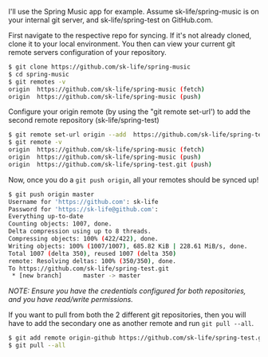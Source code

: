 

I'll use the Spring Music app for example. Assume sk-life/spring-music is on your internal git server, and sk-life/spring-test on GitHub.com.

First navigate to the respective repo for syncing. If it's not already cloned, clone it to your local environment.
You then can view your current git remote servers configuration of your repository.

```bash
$ git clone https://github.com/sk-life/spring-music
$ cd spring-music
$ git remotes -v
origin	https://github.com/sk-life/spring-music (fetch)
origin	https://github.com/sk-life/spring-music (push)
```

Configure your origin remote (by using the "git remote set-url') to add the second remote repository (sk-life/spring-test)

```bash
$ git remote set-url origin --add  https://github.com/sk-life/spring-test.git
$ git remote -v
origin	https://github.com/sk-life/spring-music (fetch)
origin	https://github.com/sk-life/spring-music (push)
origin	https://github.com/sk-life/spring-test.git (push)
```

Now, once you do a `git push origin`, all your remotes should be synced up!
```bash
$ git push origin master
Username for 'https://github.com': sk-life
Password for 'https://sk-life@github.com':
Everything up-to-date
Counting objects: 1007, done.
Delta compression using up to 8 threads.
Compressing objects: 100% (422/422), done.
Writing objects: 100% (1007/1007), 685.82 KiB | 228.61 MiB/s, done.
Total 1007 (delta 350), reused 1007 (delta 350)
remote: Resolving deltas: 100% (350/350), done.
To https://github.com/sk-life/spring-test.git
 * [new branch]      master -> master
```

_NOTE: Ensure you have the credentials configured for both repositories, and you have read/write permissions._


If you want to pull from both the 2 different git repositories, then you will have to add the secondary one as another remote and run `git pull --all`.
```bash
$ git add remote origin-github https://github.com/sk-life/spring-test.git
$ git pull --all

```
